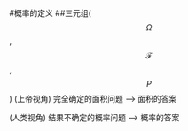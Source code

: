 #概率的定义
##三元组($$\Omega$$, $$\mathcal{F}$$, $$P$$)
(上帝视角)    完全确定的面积问题         -->    面积的答案

(人类视角)    结果不确定的概率问题       -->    概率的答案